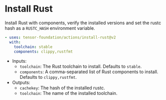 # Install Rust

Install Rust with components, verify the installed versions and set the rustc hash as a `RUSTC_HASH` environment variable.

```yaml
- uses: tensor-foundation/actions/install-rust@v2
  with:
    toolchain: stable
    components: clippy,rustfmt
```

- Inputs:
  - `toolchain`: The Rust toolchain to install. Defaults to `stable`.
  - `components`: A comma-separated list of Rust components to install. Defaults to `clippy,rustfmt`.
- Outputs:
  - `cachekey`: The hash of the installed rustc.
  - `toolchain`: The name of the installed toolchain.
